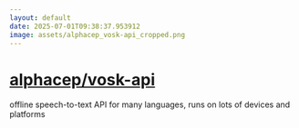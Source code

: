 ```yaml
---
layout: default
date: 2025-07-01T09:38:37.953912
image: assets/alphacep_vosk-api_cropped.png
---
```


# [alphacep/vosk-api](https://github.com/alphacep/vosk-api)

offline speech-to-text API for many languages, runs on lots of devices and platforms
